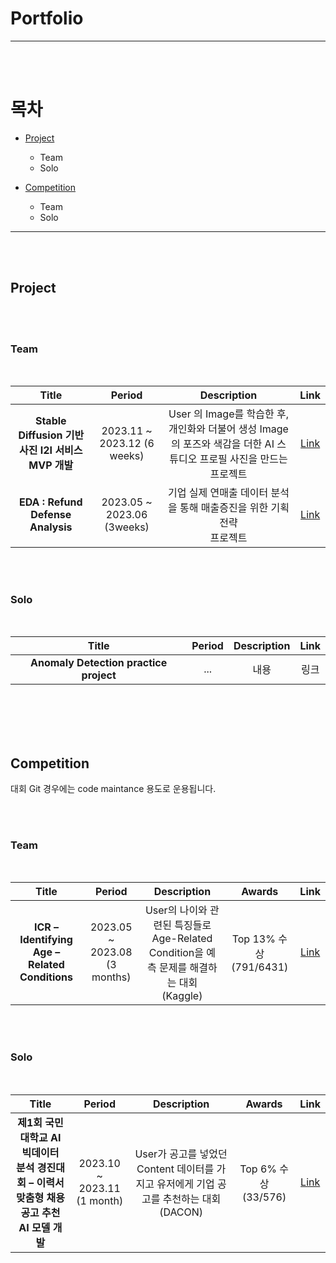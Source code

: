 # Portfolio
---
 
 <br/><br/>

# 목차
- [Project](#project)
  + Team
  + Solo

- [Competition](#competition)
  + Team
  + Solo
---

 <br/><br/>

<!-- Templete
|Title|Period|Description|Link|
|:---:|:---:|:---:|:---:|
|내용 1|내용 2|내용 3|내용 4|
|내용 5|내용 6|내용 7|내용 8|
|내용 9|내용 10|내용 11|내용 12|
-->

## Project

<br/><br/>

### Team

<br/>

|Title|Period|Description|Link|
|:---:|:---:|:---:|:---:|
|**Stable Diffusion 기반 사진 I2I 서비스 MVP 개발**|2023.11 ~ 2023.12 (6 weeks)|User 의 Image를 학습한 후, 개인화와 더불어 생성 Image의 포즈와 색감을 더한 AI 스튜디오 프로필 사진을 만드는 <br> 프로젝트|[Link](https://github.com/ahfmrptEkd/Project_SD)|
|**EDA : Refund Defense Analysis**|2023.05 ~ 2023.06 (3weeks)|기업 실제 연매출 데이터 분석을 통해 매출증진을 위한 기획 전략 <br> 프로젝트|[Link](https://github.com/ahfmrptEkd/Project_EDA)|

<br><br>

### Solo

<br>

|Title|Period|Description|Link|
|:---:|:---:|:---:|:---:|
|**Anomaly Detection practice project**|...|내용 |링크|

<br/><br/><br/><br/>

## Competition
대회 Git 경우에는 code maintance 용도로 운용됩니다.

<br/><br/>

### Team

<br/>

|Title|Period|Description|Awards|Link|
|:---:|:---:|:---:|:---:|:---:|
|**ICR – Identifying Age – Related Conditions**|2023.05 ~ 2023.08 (3 months)|User의 나이와 관련된 특징들로 Age-Related Condition을 예측 문제를 해결하는 대회 <br> (Kaggle)|Top 13% 수상 (791/6431)|[Link](https://github.com/ahfmrptEkd/Competition_ICR)|

<br/><br/>

### Solo

<br/>

|Title|Period|Description|Awards|Link|
|:---:|:---:|:---:|:---:|:---:|
|**제1회 국민대학교 AI 빅데이터 <br> 분석 경진대회 – 이력서 맞춤형 채용공고 추천 AI 모델 개발**|2023.10 ~ 2023.11 <br> (1 month)|User가 공고를 넣었던 Content 데이터를 가지고 유저에게 기업 공고를 추천하는 대회 <br> (DACON)|Top 6% 수상 (33/576)|[Link](https://github.com/ahfmrptEkd/Competition_rs)|
